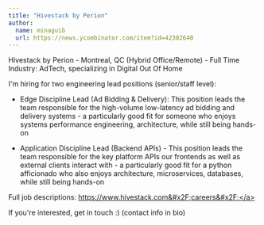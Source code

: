```yaml
---
title: "Hivestack by Perion"
author:
  name: minaguib
  url: https://news.ycombinator.com/item?id=42302640
---
```

Hivestack by Perion - Montreal, QC (Hybrid Office&#x2F;Remote) - Full Time Industry: AdTech, specializing in Digital Out Of Home

I&#x27;m hiring for two engineering lead positions (senior&#x2F;staff level):

* Edge Discipline Lead (Ad Bidding &amp; Delivery): This position leads the team responsible for the high-volume low-latency ad bidding and delivery systems - a particularly good fit for someone who enjoys systems performance engineering, architecture, while still being hands-on

* Application Discipline Lead (Backend APIs) - This position leads the team responsible for the key platform APIs our frontends as well as external clients interact with - a particularly good fit for a python afficionado who also enjoys architecture, microservices, databases, while still being hands-on

Full job descriptions: <a href="https:&#x2F;&#x2F;www.hivestack.com&#x2F;careers&#x2F;" rel="nofollow">https:&#x2F;&#x2F;www.hivestack.com&#x2F;careers&#x2F;</a>

If you&#x27;re interested, get in touch :) (contact info in bio)
<JobApplication />
